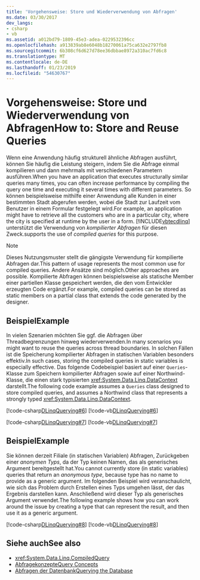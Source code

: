 ```yaml
---
title: 'Vorgehensweise: Store und Wiederverwendung von Abfragen'
ms.date: 03/30/2017
dev_langs:
- csharp
- vb
ms.assetid: a012bd79-1809-45e3-adea-0229532396cc
ms.openlocfilehash: a913839ab8e6048b18270061a75ca632e2797fb8
ms.sourcegitcommit: 6b308cf6d627d78ee36dbbae8972a310ac7fd6c8
ms.translationtype: MT
ms.contentlocale: de-DE
ms.lasthandoff: 01/23/2019
ms.locfileid: "54630767"
---
```

# <a name="how-to-store-and-reuse-queries"></a><span data-ttu-id="92130-102">Vorgehensweise: Store und Wiederverwendung von Abfragen</span><span class="sxs-lookup"><span data-stu-id="92130-102">How to: Store and Reuse Queries</span></span>
<span data-ttu-id="92130-103">Wenn eine Anwendung häufig strukturell ähnliche Abfragen ausführt, können Sie häufig die Leistung steigern, indem Sie die Abfrage einmal kompilieren und dann mehrmals mit verschiedenen Parametern ausführen.</span><span class="sxs-lookup"><span data-stu-id="92130-103">When you have an application that executes structurally similar queries many times, you can often increase performance by compiling the query one time and executing it several times with different parameters.</span></span> <span data-ttu-id="92130-104">So können beispielsweise mithilfe einer Anwendung alle Kunden in einer bestimmten Stadt abgerufen werden, wobei die Stadt zur Laufzeit vom Benutzer in einem Formular festgelegt wird.</span><span class="sxs-lookup"><span data-stu-id="92130-104">For example, an application might have to retrieve all the customers who are in a particular city, where the city is specified at runtime by the user in a form.</span></span> [!INCLUDE[vbtecdlinq](../../../../../../includes/vbtecdlinq-md.md)] <span data-ttu-id="92130-105">unterstützt die Verwendung von *kompilierter Abfragen* für diesen Zweck.</span><span class="sxs-lookup"><span data-stu-id="92130-105">supports the use of *compiled queries* for this purpose.</span></span>  
  
> [!NOTE]
>  <span data-ttu-id="92130-106">Dieses Nutzungsmuster stellt die gängigste Verwendung für kompilierte Abfragen dar.</span><span class="sxs-lookup"><span data-stu-id="92130-106">This pattern of usage represents the most common use for compiled queries.</span></span> <span data-ttu-id="92130-107">Andere Ansätze sind möglich.</span><span class="sxs-lookup"><span data-stu-id="92130-107">Other approaches are possible.</span></span> <span data-ttu-id="92130-108">Kompilierte Abfragen können beispielsweise als statische Member einer partiellen Klasse gespeichert werden, die den vom Entwickler erzeugten Code ergänzt.</span><span class="sxs-lookup"><span data-stu-id="92130-108">For example, compiled queries can be stored as static members on a partial class that extends the code generated by the designer.</span></span>  
  
## <a name="example"></a><span data-ttu-id="92130-109">Beispiel</span><span class="sxs-lookup"><span data-stu-id="92130-109">Example</span></span>  
 <span data-ttu-id="92130-110">In vielen Szenarien möchten Sie ggf. die Abfragen über Threadbegrenzungen hinweg wiederverwenden.</span><span class="sxs-lookup"><span data-stu-id="92130-110">In many scenarios you might want to reuse the queries across thread boundaries.</span></span> <span data-ttu-id="92130-111">In solchen Fällen ist die Speicherung kompilierter Abfragen in statischen Variablen besonders effektiv.</span><span class="sxs-lookup"><span data-stu-id="92130-111">In such cases, storing the compiled queries in static variables is especially effective.</span></span> <span data-ttu-id="92130-112">Das folgende Codebeispiel basiert auf einer `Queries`-Klasse zum Speichern kompilierter Abfragen sowie auf einer Northwind-Klasse, die einen stark typisierten <xref:System.Data.Linq.DataContext> darstellt.</span><span class="sxs-lookup"><span data-stu-id="92130-112">The following code example assumes a `Queries` class designed to store compiled queries, and assumes a Northwind class that represents a strongly typed <xref:System.Data.Linq.DataContext>.</span></span>  
  
 [!code-csharp[DLinqQuerying#6](../../../../../../samples/snippets/csharp/VS_Snippets_Data/DLinqQuerying/cs/Program.cs#6)]
 [!code-vb[DLinqQuerying#6](../../../../../../samples/snippets/visualbasic/VS_Snippets_Data/DLinqQuerying/vb/Module1.vb#6)]  
  
 [!code-csharp[DLinqQuerying#7](../../../../../../samples/snippets/csharp/VS_Snippets_Data/DLinqQuerying/cs/Program.cs#7)]
 [!code-vb[DLinqQuerying#7](../../../../../../samples/snippets/visualbasic/VS_Snippets_Data/DLinqQuerying/vb/Module1.vb#7)]  
  
## <a name="example"></a><span data-ttu-id="92130-113">Beispiel</span><span class="sxs-lookup"><span data-stu-id="92130-113">Example</span></span>  
 <span data-ttu-id="92130-114">Sie können derzeit Filiale (in statischen Variablen) Abfragen, Zurückgeben einer *anonymen Typs*, da der Typ keinen Namen, das als generisches Argument bereitgestellt hat.</span><span class="sxs-lookup"><span data-stu-id="92130-114">You cannot currently store (in static variables) queries that return an *anonymous type*, because type has no name to provide as a generic argument.</span></span> <span data-ttu-id="92130-115">Im folgenden Beispiel wird veranschaulicht, wie sich das Problem durch Erstellen eines Typs umgehen lässt, der das Ergebnis darstellen kann. Anschließend wird dieser Typ als generisches Argument verwendet.</span><span class="sxs-lookup"><span data-stu-id="92130-115">The following example shows how you can work around the issue by creating a type that can represent the result, and then use it as a generic argument.</span></span>  
  
 [!code-csharp[DLinqQuerying#8](../../../../../../samples/snippets/csharp/VS_Snippets_Data/DLinqQuerying/cs/Program.cs#8)]
 [!code-vb[DLinqQuerying#8](../../../../../../samples/snippets/visualbasic/VS_Snippets_Data/DLinqQuerying/vb/Module1.vb#8)]  
  
## <a name="see-also"></a><span data-ttu-id="92130-116">Siehe auch</span><span class="sxs-lookup"><span data-stu-id="92130-116">See also</span></span>
- <xref:System.Data.Linq.CompiledQuery>
- [<span data-ttu-id="92130-117">Abfragekonzepte</span><span class="sxs-lookup"><span data-stu-id="92130-117">Query Concepts</span></span>](../../../../../../docs/framework/data/adonet/sql/linq/query-concepts.md)
- [<span data-ttu-id="92130-118">Abfragen der Datenbank</span><span class="sxs-lookup"><span data-stu-id="92130-118">Querying the Database</span></span>](../../../../../../docs/framework/data/adonet/sql/linq/querying-the-database.md)
